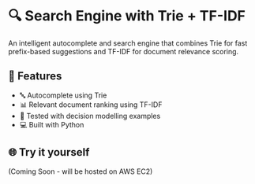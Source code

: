 # 🔍 Search Engine with Trie + TF-IDF

An intelligent autocomplete and search engine that combines Trie for fast prefix-based suggestions and TF-IDF for document relevance scoring.

## 🧠 Features
- 🔤 Autocomplete using Trie
- 📊 Relevant document ranking using TF-IDF
- 🧪 Tested with decision modelling examples
- 💻 Built with Python

## 🌐 Try it yourself
(Coming Soon - will be hosted on AWS EC2)


